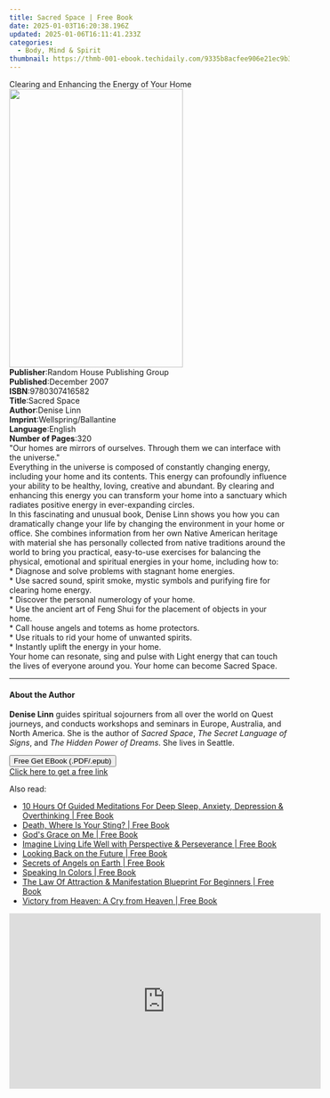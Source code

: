```yaml
---
title: Sacred Space | Free Book
date: 2025-01-03T16:20:38.196Z
updated: 2025-01-06T16:11:41.233Z
categories:
  - Body, Mind & Spirit
thumbnail: https://thmb-001-ebook.techidaily.com/9335b8acfee906e21ec9b31259e018fc7d7f3607598d7ec816637dc8e2f04fe1.jpg
---
```

<main id="book-container">
  <div class="flex flex-col">
    <div class="book-brief flex-1 py-6 px-4 sm:p-6 md:py-10 md:px-8">
      <!-- brief-->
      <div class="book-brief-main">
        Clearing and Enhancing the Energy of Your Home
      </div>
    </div>
    <div
      class="book-meta-info flex-1 grid gap-4 col-start-1 col-end-3 row-start-1 sm:mb-6 sm:grid-cols-4 lg:gap-6 lg:col-start-2 lg:row-end-6 lg:row-span-6 lg:mb-0"
    >
      <div
        class="book-meta-info-left place-content-center mt-4 p-4 text-sm leading-6 col-start-2 col-span-2 dark:text-slate-400"
      >
        <img
          class="w-full h-500 object-cover rounded-lg sm:h-255 sm:col-span-2 lg:col-span-full"
          src="https://img-001-ebook.techidaily.com/0d859efff58b6127851bee4b2d2e73978b6c7948173751af752402e70ce6759c.jpg"
          alt=""
          width="312"
          height="500"
        />
      </div>
      <div
        class="book-meta-info-right mt-2 col-start-1 row-start-2 col-span-3 self-center"
      >
        <!-- meta data  -->
        <div class="flex flex-col px-4 md:px-8">
          <div class="flex-1">
            <strong>Publisher</strong>:<span class="px-2"
              >Random House Publishing Group</span
            >
          </div>
          <div class="flex-1">
            <strong>Published</strong>:<span class="px-2">December 2007</span>
          </div>
          <div class="flex-1">
            <strong>ISBN</strong>:<span class="px-2">9780307416582</span>
          </div>
          <div class="flex-1">
            <strong>Title</strong>:<span class="px-2">Sacred Space</span>
          </div>
          <div class="flex-1">
            <strong>Author</strong>:<span class="px-2">Denise Linn</span>
          </div>
          <div class="flex-1">
            <strong>Imprint</strong>:<span class="px-2"
              >Wellspring/Ballantine</span
            >
          </div>
          <div class="flex-1">
            <strong>Language</strong>:<span class="px-2">English</span>
          </div>
          <div class="flex-1">
            <strong>Number of Pages</strong>:<span class="px-2">320</span>
          </div>
        </div>
      </div>
    </div>
    <div class="book-description flex-1 py-6 px-4 sm:p-6 md:py-10 md:px-8">
      <div class="book-description-main">
        <div accordion-content="" id="description">
          "Our homes are mirrors of ourselves. Through them we can interface
          with the universe."<br />Everything in the universe is composed of
          constantly changing energy, including your home and its contents. This
          energy can profoundly influence your ability to be healthy, loving,
          creative and abundant. By clearing and enhancing this energy you can
          transform your home into a sanctuary which radiates positive energy in
          ever-expanding circles.<br />In this fascinating and unusual book,
          Denise Linn shows you how you can dramatically change your life by
          changing the environment in your home or office. She combines
          information from her own Native American heritage with material she
          has personally collected from native traditions around the world to
          bring you practical, easy-to-use exercises for balancing the physical,
          emotional and spiritual energies in your home, including how to:<br />*
          Diagnose and solve problems with stagnant home energies.<br />* Use
          sacred sound, spirit smoke, mystic symbols and purifying fire for<br />clearing
          home energy.<br />* Discover the personal numerology of your home.<br />*
          Use the ancient art of Feng Shui for the placement of objects in
          your<br />home.<br />* Call house angels and totems as home
          protectors.<br />* Use rituals to rid your home of unwanted
          spirits.<br />* Instantly uplift the energy in your home.<br />Your
          home can resonate, sing and pulse with Light energy that can touch the
          lives of everyone around you. Your home can become Sacred Space.
        </div>
        <div class="accordion-fader"></div>
      </div>
    </div>
    <div class="book-excerpts flex-1 py-6 px-4 sm:p-6 md:py-10 md:px-8">
      <!-- excerpts-->
      <div class="book-excerpts-main">
        <hr />
        <h4 class="placeholder placeholder-heading">
          <span>About the Author</span>
        </h4>
        <p>
          <b>Denise Linn</b> guides spiritual sojourners from all over the world
          on Quest journeys, and conducts workshops and seminars in Europe,
          Australia, and North America. She is the author of
          <i>Sacred Space</i>, <i>The Secret Language of Signs</i>, and
          <i>The Hidden Power of Dreams</i>. She lives in Seattle.
        </p>
      </div>
    </div>
    <div
      class="book-about-author flex-1 py-6 px-4 sm:p-6 md:py-10 md:px-8"
    ></div>
    <div class="book-free-get flex-1 py-6 px-4 sm:p-6 md:py-10 md:px-8">
      <button
        id="btn-free-get"
        class="bg-blue-500 hover:bg-blue-700 text-white font-bold py-2 px-4 rounded"
      >
        Free Get EBook (.PDF/.epub)
      </button>
      <div id="countdown-display" class="px-2 text-lg mt-2"></div>
      <a
        id="free-link"
        class="hidden bg-blue-500 hover:bg-blue-700 text-white font-bold py-2 px-4 rounded"
        href="https://www.ebooks.com/en-us/book/342045/sacred-space/denise-linn/"
        target="_blank"
        >Click here to get a free link</a
      >
    </div>
    <script>
      let countdownTime = 0;
      let countdownInterval = null;
      document
        .getElementById('btn-free-get')
        .addEventListener('click', startCountdown);
      function startCountdown() {
        countdownTime = new Date().getTime() + 60000 * 3;
        countdownInterval = setInterval(updateCountdown, 1000);
        document.getElementById('btn-free-get').disabled = true;
        document
          .getElementById('btn-free-get')
          .classList.add('bg-gray-500', 'cursor-not-allowed');
      }
      function updateCountdown() {
        let currentTime = new Date().getTime();
        let timeLeft = countdownTime - currentTime;
        let secondsLeft = Math.floor(timeLeft / 1000);
        document.getElementById('countdown-display').innerHTML =
          `Remaining time: ${secondsLeft} seconds.`;
        if (secondsLeft <= 0) {
          clearInterval(countdownInterval);
          document.getElementById('btn-free-get').classList.add('hidden');
          document.getElementById('free-link').classList.remove('hidden');
          document.getElementById('countdown-display').innerHTML = '';
        }
      }
    </script>
  </div>
</main>

<ins class="adsbygoogle"
      style="display:block"
      data-ad-client="ca-pub-7571918770474297"
      data-ad-slot="8358498916"
      data-ad-format="auto"
      data-full-width-responsive="true"></ins>
    

<span class="atpl-alsoreadstyle">Also read:</span>
<div><ul>
<li><a href="https://novels-ebooks.techidaily.com/210310468-9781778320095-10-hours-of-guided-meditations-for-deep-sleep-anxiety-depression-overthinking/"><u>10 Hours Of Guided Meditations For Deep Sleep, Anxiety, Depression & Overthinking | Free Book</u></a></li>
<li><a href="https://novels-ebooks.techidaily.com/210311458-9781789042481-death-where-is-your-sting/"><u>Death, Where Is Your Sting? | Free Book</u></a></li>
<li><a href="https://novels-ebooks.techidaily.com/210312926-9781636300955-gods-grace-on-me/"><u>God's Grace on Me | Free Book</u></a></li>
<li><a href="https://novels-ebooks.techidaily.com/210312845-9781649524423-imagine-living-life-well-with-perspective-perseverance/"><u>Imagine Living Life Well with Perspective & Perseverance | Free Book</u></a></li>
<li><a href="https://novels-ebooks.techidaily.com/210311461-9781789046595-looking-back-on-the-future/"><u>Looking Back on the Future | Free Book</u></a></li>
<li><a href="https://novels-ebooks.techidaily.com/210311456-9781789041361-secrets-of-angels-on-earth/"><u>Secrets of Angels on Earth | Free Book</u></a></li>
<li><a href="https://novels-ebooks.techidaily.com/210310325-9780991586936-speaking-in-colors/"><u>Speaking In Colors | Free Book</u></a></li>
<li><a href="https://novels-ebooks.techidaily.com/210310000-9781801348546-the-law-of-attraction-manifestation-blueprint-for-beginners/"><u>The Law Of Attraction & Manifestation Blueprint For Beginners | Free Book</u></a></li>
<li><a href="https://novels-ebooks.techidaily.com/210309778-9781644688182-victory-from-heaven-a-cry-from-heaven/"><u>Victory from Heaven: A Cry from Heaven | Free Book</u></a></li>
</ul></div>

<!-- affiliate ads begin -->
<iframe width="560" height="315" src="https://www.youtube.com/embed/xg3PHS_Ee80?si=fE_iGIqHjKvWFIN3" title="YouTube video player" frameborder="0" allow="accelerometer; autoplay; clipboard-write; encrypted-media; gyroscope; picture-in-picture; web-share" referrerpolicy="strict-origin-when-cross-origin" allowfullscreen></iframe>
<!-- affiliate ads end -->

